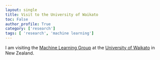 ```yaml
---
layout: single
title: Visit to the University of Waikato
toc: False
author_profile: True
category: ['research']
tags: [ 'research', 'machine learning']
---
```


I am visiting the [Machine Learning Group](https://www.cs.waikato.ac.nz/~ml/) at the [University of Waikato](http://www.waikato.ac.nz/) in New Zealand.